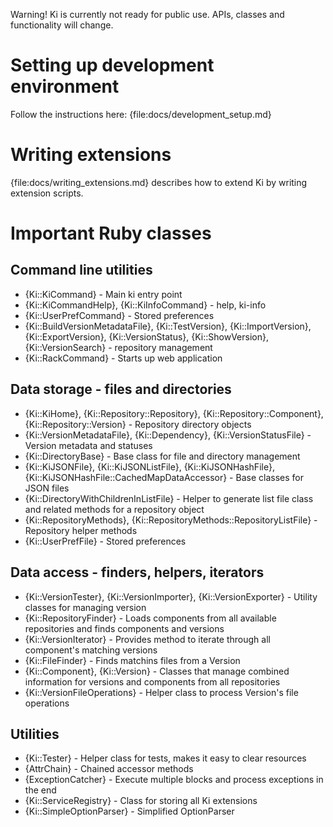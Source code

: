 Warning! Ki is currently not ready for public use. APIs, classes and functionality will change.

# Setting up development environment

Follow the instructions here: {file:docs/development_setup.md}

# Writing extensions

{file:docs/writing_extensions.md} describes how to extend Ki by writing extension scripts.

# Important Ruby classes

## Command line utilities

* {Ki::KiCommand} - Main ki entry point
* {Ki::KiCommandHelp}, {Ki::KiInfoCommand} - help, ki-info
* {Ki::UserPrefCommand} - Stored preferences
* {Ki::BuildVersionMetadataFile}, {Ki::TestVersion}, {Ki::ImportVersion}, {Ki::ExportVersion}, {Ki::VersionStatus}, {Ki::ShowVersion}, {Ki::VersionSearch} - repository management
* {Ki::RackCommand} - Starts up web application

## Data storage - files and directories

* {Ki::KiHome}, {Ki::Repository::Repository}, {Ki::Repository::Component}, {Ki::Repository::Version} - Repository directory objects
* {Ki::VersionMetadataFile}, {Ki::Dependency}, {Ki::VersionStatusFile} - Version metadata and statuses
* {Ki::DirectoryBase} - Base class for file and directory management
* {Ki::KiJSONFile}, {Ki::KiJSONListFile}, {Ki::KiJSONHashFile}, {Ki::KiJSONHashFile::CachedMapDataAccessor} - Base classes for JSON files
* {Ki::DirectoryWithChildrenInListFile} - Helper to generate list file class and related methods for a repository object
* {Ki::RepositoryMethods}, {Ki::RepositoryMethods::RepositoryListFile} - Repository helper methods
* {Ki::UserPrefFile} - Stored preferences

## Data access - finders, helpers, iterators

* {Ki::VersionTester}, {Ki::VersionImporter}, {Ki::VersionExporter} - Utility classes for managing version
* {Ki::RepositoryFinder} - Loads components from all available repositories and finds components and versions
* {Ki::VersionIterator} - Provides method to iterate through all component's matching versions
* {Ki::FileFinder} - Finds matchins files from a Version
* {Ki::Component}, {Ki::Version} - Classes that manage combined information for versions and components from all repositories
* {Ki::VersionFileOperations} - Helper class to process Version's file operations

## Utilities

* {Ki::Tester} - Helper class for tests, makes it easy to clear resources
* {AttrChain} - Chained accessor methods
* {ExceptionCatcher} - Execute multiple blocks and process exceptions in the end
* {Ki::ServiceRegistry} - Class for storing all Ki extensions
* {Ki::SimpleOptionParser} - Simplified OptionParser
